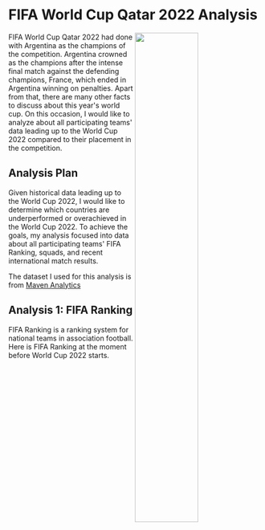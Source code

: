 # FIFA World Cup Qatar 2022 Analysis

<img align="right" width=50% height=50% src="https://digitalhub.fifa.com/transform/cc8d9b5b-18a8-4d34-9427-657dd2725e7f/small_icon-wc-selected?io=transform:fill&quality=75">

FIFA World Cup Qatar 2022 had done with Argentina as the champions of the competition. Argentina crowned as the champions after the intense final match against the defending champions, France, which ended in Argentina winning on penalties. Apart from that, there are many other facts to discuss about this year's world cup. On this occasion, I would like to analyze about all participating teams' data leading up to the World Cup 2022 compared to their placement in the competition.

## Analysis Plan

Given historical data leading up to the World Cup 2022, I would like to determine which countries are underperformed or overachieved in the World Cup 2022. To achieve the goals, my analysis focused into data about all participating teams' FIFA Ranking, squads, and recent international match results.

The dataset I used for this analysis is from [Maven Analytics](https://www.mavenanalytics.io/data-playground)

## Analysis 1: FIFA Ranking

FIFA Ranking is a ranking system for national teams in association football. Here is FIFA Ranking at the moment before World Cup 2022 starts.
